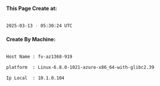 
   
#### This Page Create at:

```bash

2025-03-13 - 05:30:24 UTC

```

#### Create By Machine:

```bash

Host Name : fv-az1368-919

platform  : Linux-6.8.0-1021-azure-x86_64-with-glibc2.39

Ip Local  : 10.1.0.104

```

